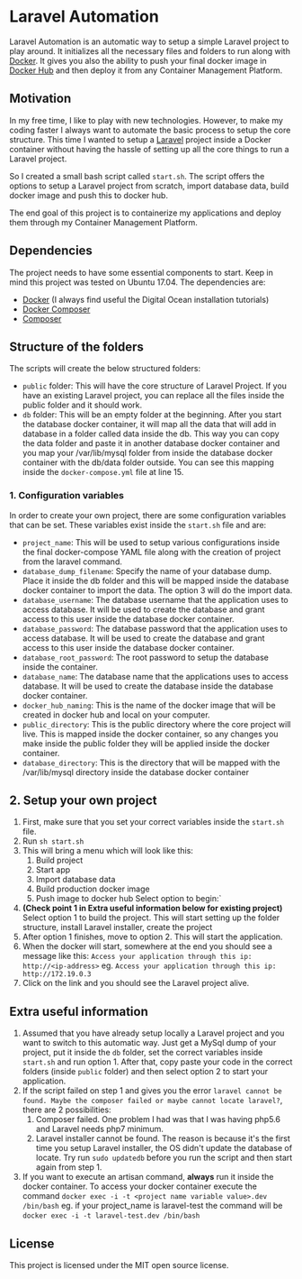 
# Laravel Automation

Laravel Automation is an automatic way to setup a simple Laravel project to play around. It initializes all the necessary files and folders to run along with [Docker](https://www.docker.com/). It gives you also the ability to push your final docker image in [Docker Hub](https://hub.docker.com/) and then deploy it from any Container Management Platform.

## Motivation

In my free time, I like to play with new technologies. However, to make my coding faster I always want to automate the basic process to setup the core structure. This time I wanted to setup a [Laravel](https://laravel.com/) project inside a Docker container without having the hassle of setting up all the core things to run a Laravel project.  

So I created a small bash script called `start.sh`. The script offers the options to setup a Laravel project from scratch, import database data, build docker image and push this to docker hub.

The end goal of this project is to containerize my applications and deploy them through my Container Management Platform.

## Dependencies

The project needs to have some essential components to start. Keep in mind this project was tested on Ubuntu 17.04. The dependencies are:

* [Docker](https://www.digitalocean.com/community/tutorials/how-to-install-and-use-docker-on-ubuntu-16-04) (I always find useful the Digital Ocean installation tutorials)
* [Docker Composer](https://www.digitalocean.com/community/tutorials/how-to-install-docker-compose-on-ubuntu-16-04)
* [Composer](https://getcomposer.org/download/)

## Structure of the folders

The scripts will create the below structured folders:

- `public` folder:  This will have the core structure of Laravel Project. If you have an existing Laravel project, you can replace all the files inside the public folder and it should work.
- `db` folder: This will be an empty folder at the beginning. After you start the database docker container, it will map all the data that will add in database in a folder called data inside the db. This way you can copy the data folder and paste it in another database docker container and you map your /var/lib/mysql folder from inside the database docker container with the db/data folder outside. You can see this mapping inside the `docker-compose.yml` file at line 15.

### 1. Configuration variables

In order to create your own project, there are some configuration variables that can be set. These variables exist inside the `start.sh` file and are:

- `project_name`: This will be used to setup various configurations inside the final docker-compose YAML file along with the creation of project from the laravel command.
- `database_dump_filename`: Specify the name of your database dump. Place it inside the db folder and this will be mapped inside the database docker container to import the data. The option 3 will do the import data.
- `database_username`: The database username that the application uses to access database. It will be used to create the database and grant access to this user inside the database docker container.
- `database_password`: The database password that the application uses to access database. It will be used to create the database and grant access to this user inside the database docker container.
- `database_root_password`: The root password to setup the database inside the container.
- `database_name`: The database name that the applications uses to access database. It will be used to create the database inside the database docker container.
- `docker_hub_naming`: This is the name of the docker image that will be created in docker hub and local on your computer.
- `public_directory`: This is the public directory where the core project will live. This is mapped inside the docker container, so any changes you make inside the public folder they will be applied inside the docker container.
- `database_directory`: This is the directory that will be mapped with the /var/lib/mysql directory inside the database docker container

## 2. Setup your own project

  1. First, make sure that you set your correct variables inside the `start.sh` file.
  2. Run `sh start.sh`
  3. This will bring a menu which will look like this:
     1. Build project
      2. Start app
      3. Import database data
      4. Build production docker image
      5. Push  image to docker hub
      Select option to begin:`
  4. **(Check point 1 in Extra useful information below for existing project)** Select option 1 to build the project. This will start setting up the folder structure, install Laravel installer, create the project
  5. After option 1 finishes, move to option 2. This will start the application.
  6. When the docker will start, somewhere at the end you should see a message like this:
    `Access your application through this ip: http://<ip-address>` eg. `Access your application through this ip: http://172.19.0.3`
  7. Click on the link and you should see the Laravel project alive.

## Extra useful information

  1. Assumed that you have already setup locally a Laravel project and you want to switch to this automatic way. Just get a MySql dump of your project, put it inside the `db` folder, set the correct variables inside `start.sh` and run option 1. After that, copy paste your code in the correct folders (inside `public` folder) and then select option 2 to start your application.
  2. If the script failed on step 1 and gives you the error `laravel cannot be found. Maybe the composer failed or maybe cannot locate laravel?`, there are 2 possibilities:
     1. Composer failed. One problem I had was that I was having php5.6 and Laravel needs php7 minimum.
     2. Laravel installer cannot be found. The reason is because it's the first time you setup Laravel installer, the OS didn't update the database of locate. Try run `sudo updatedb` before you run the script and then start again from step 1.
  3. If you want to execute an artisan command, **always** run it inside the docker container. To access your docker container execute the command `docker exec -i -t <project name variable value>.dev /bin/bash` eg. if your project_name is laravel-test the command will be `docker exec -i -t laravel-test.dev /bin/bash`

## License

This project is licensed under the MIT open source license.
